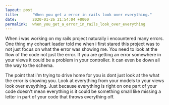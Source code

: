 ```yaml
---
layout: post
title:      "When you get a error in rails look over everything."
date:       2020-01-26 21:54:04 +0000
permalink:  when_you_get_a_error_in_rails_look_over_everything
---
```


When i was working on my rails project naturally i encountered many errors. One thing my cohoart leader told me when i first stared this project was to not just focus on what the error was showing me. You need to look at the flow of the code not just the error. If you are getting an error somewhere in your views it could be a problem in your controller. It can even be down all the way to the schema.

The point that i'm trying to drive home for you is dont just look at the what the error is showing you. Look at everything from your models to your views look over eveything. Just because everything is right on one part of your code doesn't mean everything is it could be something small like missing a letter in part of your code that throws everything off.


